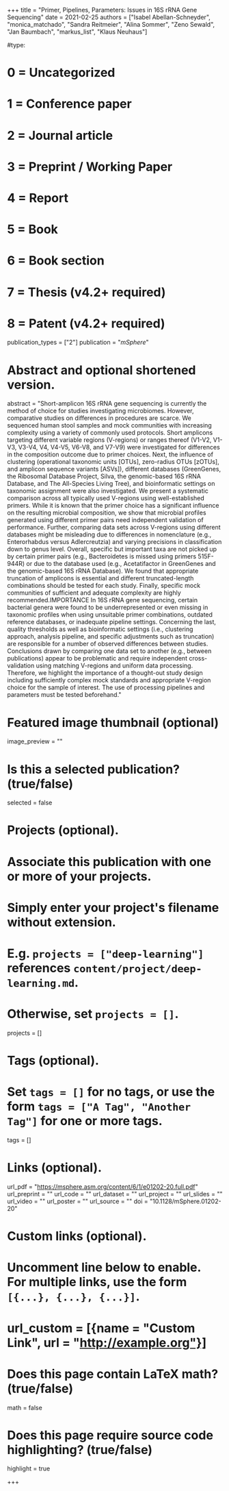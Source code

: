 +++
title = "Primer, Pipelines, Parameters: Issues in 16S rRNA Gene Sequencing"
date = 2021-02-25
authors = ["Isabel Abellan-Schneyder", "monica_matchado", "Sandra Reitmeier", "Alina Sommer", "Zeno Sewald", "Jan Baumbach", "markus_list", "Klaus Neuhaus"]

#type:
#    0 = Uncategorized
#    1 = Conference paper
#    2 = Journal article
#    3 = Preprint / Working Paper
#    4 = Report
#    5 = Book
#    6 = Book section
#    7 = Thesis (v4.2+ required)
#    8 = Patent (v4.2+ required)
publication_types = ["2"]
publication = "*mSphere*"

# Abstract and optional shortened version.
abstract = "Short-amplicon 16S rRNA gene sequencing is currently the method of choice for studies investigating microbiomes. However, comparative studies on differences in procedures are scarce. We sequenced human stool samples and mock communities with increasing complexity using a variety of commonly used protocols. Short amplicons targeting different variable regions (V-regions) or ranges thereof (V1-V2, V1-V3, V3-V4, V4, V4-V5, V6-V8, and V7-V9) were investigated for differences in the composition outcome due to primer choices. Next, the influence of clustering (operational taxonomic units [OTUs], zero-radius OTUs [zOTUs], and amplicon sequence variants [ASVs]), different databases (GreenGenes, the Ribosomal Database Project, Silva, the genomic-based 16S rRNA Database, and The All-Species Living Tree), and bioinformatic settings on taxonomic assignment were also investigated. We present a systematic comparison across all typically used V-regions using well-established primers. While it is known that the primer choice has a significant influence on the resulting microbial composition, we show that microbial profiles generated using different primer pairs need independent validation of performance. Further, comparing data sets across V-regions using different databases might be misleading due to differences in nomenclature (e.g., Enterorhabdus versus Adlercreutzia) and varying precisions in classification down to genus level. Overall, specific but important taxa are not picked up by certain primer pairs (e.g., Bacteroidetes is missed using primers 515F-944R) or due to the database used (e.g., Acetatifactor in GreenGenes and the genomic-based 16S rRNA Database). We found that appropriate truncation of amplicons is essential and different truncated-length combinations should be tested for each study. Finally, specific mock communities of sufficient and adequate complexity are highly recommended.IMPORTANCE In 16S rRNA gene sequencing, certain bacterial genera were found to be underrepresented or even missing in taxonomic profiles when using unsuitable primer combinations, outdated reference databases, or inadequate pipeline settings. Concerning the last, quality thresholds as well as bioinformatic settings (i.e., clustering approach, analysis pipeline, and specific adjustments such as truncation) are responsible for a number of observed differences between studies. Conclusions drawn by comparing one data set to another (e.g., between publications) appear to be problematic and require independent cross-validation using matching V-regions and uniform data processing. Therefore, we highlight the importance of a thought-out study design including sufficiently complex mock standards and appropriate V-region choice for the sample of interest. The use of processing pipelines and parameters must be tested beforehand."

# Featured image thumbnail (optional)
image_preview = ""

# Is this a selected publication? (true/false)
selected = false

# Projects (optional).
#   Associate this publication with one or more of your projects.
#   Simply enter your project's filename without extension.
#   E.g. `projects = ["deep-learning"]` references `content/project/deep-learning.md`.
#   Otherwise, set `projects = []`.
projects = []

# Tags (optional).
#   Set `tags = []` for no tags, or use the form `tags = ["A Tag", "Another Tag"]` for one or more tags.
tags = []

# Links (optional).
url_pdf = "https://msphere.asm.org/content/6/1/e01202-20.full.pdf"
url_preprint = ""
url_code = ""
url_dataset = ""
url_project = ""
url_slides = ""
url_video = ""
url_poster = ""
url_source = ""
doi = "10.1128/mSphere.01202-20"

# Custom links (optional).
#   Uncomment line below to enable. For multiple links, use the form `[{...}, {...}, {...}]`.
# url_custom = [{name = "Custom Link", url = "http://example.org"}]

# Does this page contain LaTeX math? (true/false)
math = false

# Does this page require source code highlighting? (true/false)
highlight = true

+++
